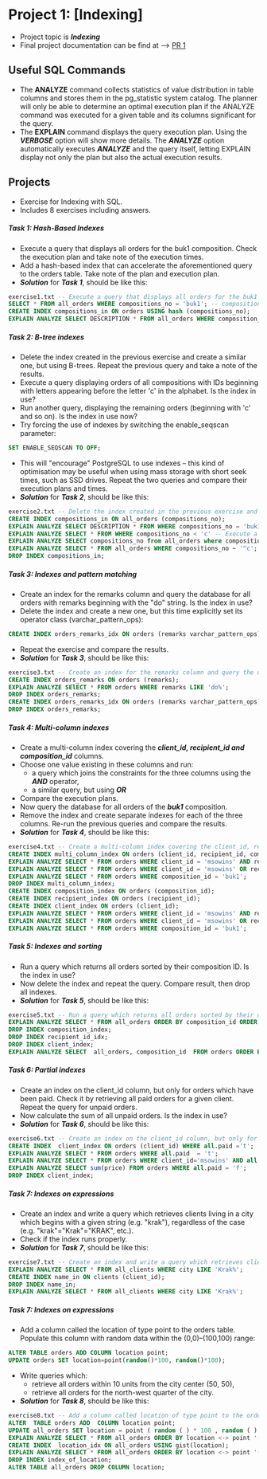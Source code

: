 # Project 1: [Indexing]
- Project topic is **_Indexing_** 
- Final project documentation can be find at --> [PR 1](https://github.com/Kyleann/AGH_Databeses_2/files/11012274/01-recap-sql-postgres-latest.pdf)

## Useful SQL Commands 
  - The **ANALYZE** command collects statistics of value distribution in table columns and stores them in the pg_statistic system catalog. The planner will only be able to determine an optimal execution plan if the ANALYZE command was executed for a given table and its columns significant for the query.
  - The **EXPLAIN** command displays the query execution plan. Using the **_VERBOSE_** option will show more details. The **_ANALYZE_** option automatically executes **_ANALYZE_** and the query itself, letting EXPLAIN display not only the plan but also the actual execution results.
  
## Projects 
- Exercise for Indexing with SQL. 
- Includes 8 exercises including answers.
##### **Task 1: Hash-Based Indexes** 
- Execute a query that displays all orders for the buk1 composition. Check the execution plan and take note of the execution times.
- Add a hash-based index that can accelerate the aforementioned query to the orders table. Take note of the plan and execution plan.
- **_Solution_** for **_Task 1_**, should be like this: 
```SQL
exercise1.txt -- Execute a query that displays all orders for the buk1 composition. Check the execution plan and take note of the execution times.
SELECT * FROM all_orders WHERE compositions_no = 'buk1'; -- compositions_no also refers composition_id
CREATE INDEX compositions_in ON orders USING hash (compositions_no);
EXPLAIN ANALYZE SELECT DESCRIPTION * FROM all_orders WHERE composition_no = 'buk1';
```
##### **Task 2: B-tree indexes**
- Delete the index created in the previous exercise and create a similar one, but using B-trees. Repeat the previous query and take a note of the results.
- Execute a query displaying orders of all compositions with IDs beginning with letters appearing before the letter 'c' in the alphabet. Is the index in use?
- Run another query, displaying the remaining orders (beginning with 'c' and so on). Is the index in use now?
- Try forcing the use of indexes by switching the enable_seqscan parameter:
```SQL
SET ENABLE_SEQSCAN TO OFF;
```
- This will "encourage" PostgreSQL to use indexes – this kind of optimisation may be useful when using mass storage with short seek times, such as SSD drives. Repeat the two queries and compare their execution plans and times.
- **_Solution_** for **_Task 2_**, should be like this: 
```SQL
exercise2.txt -- Delete the index created in the previous exercise and create a similar one, but using B-trees. Repeat the previous query and take a note of the results.
CREATE INDEX compositions_in ON all_orders (compositions_no);
EXPLAIN ANALYZE SELECT DESCRIPTION * FROM WHERE compositions_no = 'buk1';
EXPLAIN ANALYZE SELECT * FROM WHERE compositions_no < 'c' -- Execute a query displaying orders of all compositions with IDs beginning with letters appearing before the letter 'c' in the alphabet. Is the index in use?
EXPLAIN ANALYZE SELECT compositions_no from all_orders where compositions_no ='c' AND paid='f';
EXPLAIN ANALYZE SELECT * FROM all_orders WHERE compositions_no ~ '^c'; -- can be removed 
DROP INDEX compositions_in;
```
##### **Task 3: Indexes and pattern matching**
- Create an index for the remarks column and query the database for all orders with remarks beginning with the "do" string. Is the index in use?
- Delete the index and create a new one, but this time explicitly set its operator class (varchar_pattern_ops):
```SQL
CREATE INDEX orders_remarks_idx ON orders (remarks varchar_pattern_ops);
```
- Repeat the exercise and compare the results.
- **_Solution_** for **_Task 3_**, should be like this: 
```SQL
exercise3.txt -- Create an index for the remarks column and query the database for all orders with remarks beginning with the "do" string. Is the index in use?
CREATE INDEX orders_remarks ON orders (remarks);
EXPLAIN ANALYZE SElECT * FROM orders WHERE remarks LIKE 'do%';
DROP INDEX orders_remarks;
CREATE INDEX orders_remarks_idx ON orders (remarks varchar_pattern_ops);
DROP INDEX orders_remarks;
```
##### **Task 4:  Multi-column indexes**
- Create a multi-column index covering the **_client_id, recipient_id and composition_id_** columns.
- Choose one value existing in these columns and run:
  - a query which joins the constraints for the three columns using the           **_AND_** operator,
  - a similar query, but using **_OR_**
- Compare the execution plans. 
- Now query the database for all orders of the **_buk1_** composition.
- Remove the index and create separate indexes for each of the three columns. Re-run the previous queries and compare the results.
- **_Solution_** for **_Task 4_**, should be like this: 
```SQL
exercise4.txt -- Create a multi-column index covering the client_id, recipient_id and composition_id columns.
CREATE INDEX multi_column_index ON orders (client_id, recipient_id, composition_id);
EXPLAIN ANALYZE SELECT * FROM orders WHERE client_id = 'msowins' AND recipient_id = 1 AND composition_id = 'buk1';
EXPLAIN ANALYZE SELECT * FROM orders WHERE client_id = 'msowins' OR recipient_id = 1 OR composition_id = 'buk1';
EXPLAIN ANALYZE SELECT * FROM orders WHERE composition_id = 'buk1';
DROP INDEX multi_column_index;
CREATE INDEX composition_index ON orders (composition_id);
CREATE INDEX recipient_index ON orders (recipient_id);
CREATE INDEX client_index ON orders (client_id);
EXPLAIN ANALYZE SELECT * FROM orders WHERE client_id = 'msowins' AND recipient_id = 1 AND composition_id = 'buk1';
EXPLAIN ANALYZE SELECT * FROM orders WHERE client_id = 'msowins' OR recipient_id = 1 OR composition_id = 'buk1';
EXPLAIN ANALYZE SELECT * FROM orders WHERE composition_id = 'buk1';
```
##### **Task 5: Indexes and sorting** 
- Run a query which returns all orders sorted by their composition ID. Is the index in use?
- Now delete the index and repeat the query. Compare result, then drop all indexes.
- **_Solution_** for **_Task 5_**, should be like this: 
```SQL
exercise5.txt -- Run a query which returns all orders sorted by their composition ID. Is the index in use?
EXPLAIN ANALYZE SELECT * FROM all_orders ORDER BY composition_id ORDER BY composition_id ASC;
DROP INDEX composition_index;
DROP INDEX recipient_id_idx;
DROP INDEX client_index;
EXPLAIN ANALYZE SELECT  all_orders, composition_id  FROM orders ORDER BY composition_id ASC;
```
##### **Task 6: Partial indexes** 
- Create an index on the client_id column, but only for orders which have been paid. Check it by retrieving all paid orders for a given client. Repeat the query for unpaid orders.
- Now calculate the sum of all unpaid orders. Is the index in use?
- **_Solution_** for **_Task 6_**, should be like this:
```SQL
exercise6.txt -- Create an index on the client_id column, but only for orders which have been paid.
CREATE INDEX  client_index ON orders (client_id) WHERE all.paid ='t';
EXPLAIN ANALYZE SELECT * FROM orders WHERE all.paid  = 't';
EXPLAIN ANALYZE SELECT * FROM orders WHERE client_id='msowins' AND all.paid='t'; 
EXPLAIN ANALYZE SELECT sum(price) FROM orders WHERE all.paid = 'f';
DROP INDEX client_index;
``` 
##### **Task 7: Indexes on expressions** 
- Create an index and write a query which retrieves clients living in a city which begins with a given string (e.g. "krak"), regardless of the case (e.g. "krak"="Krak"="KRAK", etc.).
- Check if the index runs properly.
- **_Solution_** for **_Task 7_**, should be like this:
```SQL
exercise7.txt -- Create an index and write a query which retrieves clients living in a city which begins with a given string (e.g. "krak"), regardless of the case (e.g. "krak"="Krak"="KRAK", etc.).
EXPLAIN ANALYZE SELECT * FROM all_clients WHERE city LIKE 'Krak%';
CREATE INDEX name_in ON clients (client_id);
DROP INDEX name_in;
EXPLAIN ANALYZE SELECT * FROM all_clients WHERE city LIKE 'Krak%';
``` 
##### **Task 7: Indexes on expressions** 
- Add a column called the location of type point to the orders table. Populate this column with random data within the (0,0)–(100,100) range:
```SQL
ALTER TABLE orders ADD COLUMN location point;
UPDATE orders SET location=point(random()*100, random()*100);
``` 
- Write queries which:
  - retrieve all orders within 10 units from the city center (50, 50),
  - retrieve all orders for the north-west quarter of the city.
- **_Solution_** for **_Task 8_**, should be like this:
```SQL
exercise8.txt -- Add a column called location of type point to the orders table. Populate this column with random data within the (0,0)–(100,100) range:
ALTER  TABLE orders ADD  COLUMN location point;
UPDATE all_orders SET location = point ( random ( ) * 100 , random ( ) * 100 ) ;
EXPLAIN ANALYZE SELECT * FROM all_orders ORDER BY location <-> point '(50,50)' LIMIT 10;
CREATE INDEX  location_idx ON all_orders USING gist(location);
EXPLAIN ANALYZE SELECT * FROM all_orders ORDER BY location <-> point '(50,50)' LIMIT 10;
DROP INDEX index_of_location;
ALTER TABLE all_orders DROP COLUMN location;
``` 
